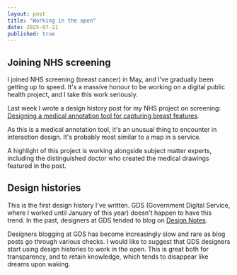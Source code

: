```yaml
---
layout: post
title: "Working in the open"
date: 2025-07-21
published: true
---
```


## Joining NHS screening

I joined NHS screening (breast cancer) in May, and I've gradually been getting up to speed. It's a massive honour to be working on a digital public health project, and I take this work seriously. 

Last week I wrote a design history post for my NHS project on screening: <a href="https://design-history.prevention-services.nhs.uk/manage-breast-screening/2025/07/medical-annotation-tool-for-capturing-breast-features/" target="_new">Designing a medical annotation tool for capturing breast features</a>.

As this is a medical annotation tool, it's an unusual thing to encounter in interaction design. It's probably most similar to a map in a service.

A highlight of this project is working alongside subject matter experts, including the distinguished doctor who created the medical drawings featured in the post. 

## Design histories 

This is the first design history I've written. GDS (Government Digital Service, where I worked until January of this year) doesn't happen to have this trend. In the past, designers at GDS tended to blog on <a href="https://designnotes.blog.gov.uk/">Design Notes</a>. 

Designers blogging at GDS has become increasingly slow and rare as blog posts go through various checks. I would like to suggest that GDS designers start using design histories to work in the open. This is great both for transparency, and to retain knowledge, which tends to disappear like dreams upon waking.




